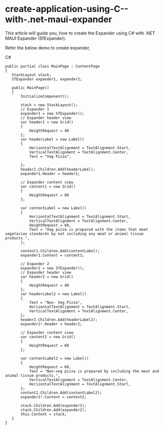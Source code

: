 # create-application-using-C--with-.net-maui-expander
This article will guide you, how to create the Expander using C# with .NET MAUI Expander (SfExpander).

Refer the below demo to create expander,

C#

    public partial class MainPage : ContentPage
    {
       StackLayout stack;
       SfExpander expander1, expander2;
       
       public MainPage()
       {
           InitializeComponent();

           stack = new StackLayout();
           // Expander 1
           expander1 = new SfExpander();
           // Expander header view
           var header1 = new Grid()
           {
               HeightRequest = 40
           };
           var headerLabel = new Label()
           {
               HorizontalTextAlignment = TextAlignment.Start,
               VerticalTextAlignment = TextAlignment.Center,
               Text = "Veg Pizza",

           };
           header1.Children.Add(headerLabel);
           expander1.Header = header1;

           // Expander content view
           var content1 = new Grid()
           {
               HeightRequest = 60
           };

           var contentLabel = new Label()
           {
               HorizontalTextAlignment = TextAlignment.Start,
               VerticalTextAlignment = TextAlignment.Center,
               HeightRequest = 60,
               Text = "Veg pizza is prepared with the items that meet vegetarian standards by not including any meat or animal tissue products.",
           };

           content1.Children.Add(contentLabel);
           expander1.Content = content1;

           // Expander 2
           expander2 = new SfExpander();
           // Expander header view
           var header2 = new Grid()
           {
               HeightRequest = 40
           };
           var headerLabel2 = new Label()
           {
               Text = "Non- Veg Pizza",
               HorizontalTextAlignment = TextAlignment.Start,
               VerticalTextAlignment = TextAlignment.Center,
           };
           header2.Children.Add(headerLabel2);
           expander2!.Header = header2;

           // Expander content view
           var content2 = new Grid()
           {
               HeightRequest = 60
           };

           var contentLabel2 = new Label()
           {
               HeightRequest = 60,
               Text = "Non-veg pizza is prepared by including the meat and animal tissue products.",
               VerticalTextAlignment = TextAlignment.Center,
               HorizontalTextAlignment = TextAlignment.Start,
           };
           content2.Children.Add(contentLabel2);
           expander2!.Content = content2;

           stack.Children.Add(expander1);
           stack.Children.Add(expander2);
           this.Content = stack;
       }
    }
